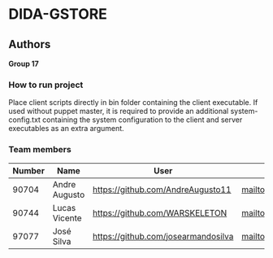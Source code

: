 # DIDA-GSTORE

## Authors

**Group 17**

### How to run project

Place client scripts directly in bin folder containing the client executable. If used without puppet master, it is required to provide an additional system-config.txt containing the system configuration to the client and server executables as an extra argument.

### Team members

| Number | Name              | User                                 | Email                                       |
| -------|-------------------|--------------------------------------|---------------------------------------------|
| 90704  | Andre Augusto     | <https://github.com/AndreAugusto11>  | <mailto:andre.augusto@tecnico.ulisboa.pt>   |
| 90744  | Lucas Vicente     | <https://github.com/WARSKELETON>     | <mailto:lucasvicente@tecnico.ulisboa.pt>    |
| 97077  | José Silva        | <https://github.com/josearmandosilva>| <mailto:josedasilva@tecnico.ulisboa.pt>     |
